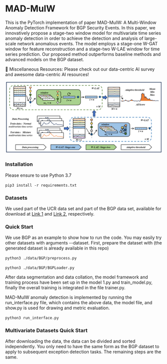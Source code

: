 # MAD-MulW

This is the PyTorch implementation of paper MAD-MulW: A Multi-Window Anomaly Detection Framework for BGP Security Events. In this paper, we innovatively propose a stage-two window model for multivariate time series anomaly detection in order to achieve the detection and analysis of large-scale network anomalous events. The model employs a stage-one W-GAT window for feature reconstruction and a stage-two W-LAE window for time series prediction. Our proposed method outperforms baseline methods and advanced models on the BGP dataset.

📢 Miscellaneous Resources: Please check out our data-centric AI survey and awesome data-centric AI resources!

![img_1.png](overlook.png)

### Installation

Please ensure to use Python 3.7

`pip3 install -r requirements.txt`

### Datasets

We used part of the UCR data set and part of the BGP data set, available for download at [Link 1](https://www.cs.ucr.edu/~eamonn/time_series_data_2018/) and [Link 2](https://github.com/ufam-lia/bgp-feature-extractor/wiki/Dataset-Features), respectively.

### Quick Start

We use BGP as an example to show how to run the code. You may easily try other datasets with arguments --dataset.
First, prepare the dataset with (the generated dataset is already available in this repo)

`python3 ./data/BGP/preprocess.py`

`python3 ./data/BGP/BGPLoader.py`

After data segmentation and data collation, the model framework and training process have been set up in the model 1.py and train_model.py, finally the overall training is integrated in the file trainer.py.

MAD-MulW anomaly detection is implemented by running the run_interface.py file, which contains the above data, the model file, and show.py is used for drawing and metric evaluation.

`python3 run_interface.py`

### Multivariate Datasets Quick Start

After downloading the data, the data can be divided and sorted independently. You only need to have the same form as the BGP dataset to apply to subsequent exception detection tasks. The remaining steps are the same.

